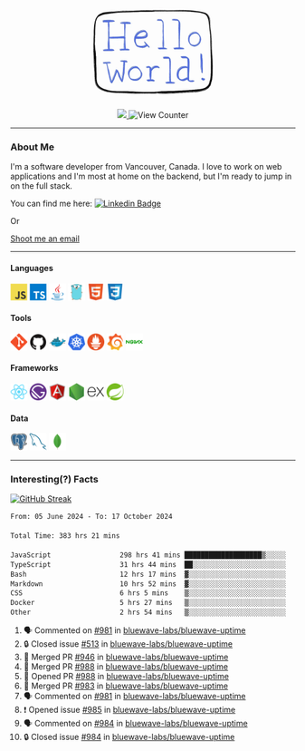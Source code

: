 <div align="center">
    <img src="./img/hello_world.webp" height="200px" width="">
    <div>
        <a href="https://www.linkedin.com/in/ajhollid">
            <img src="https://img.shields.io/badge/LinkedIn-blue"/>
        </a>
        <img src="https://komarev.com/ghpvc/?username=ajhollid&color=yellow" alt="View Counter">
    </div>
</div>

---

### About Me

I'm a software developer from Vancouver, Canada. I love to work on web applications and I'm most at home on the backend, but I'm ready to jump in on the full stack.

You can find me here: [![Linkedin Badge](https://img.shields.io/badge/-ajhollid-blue?style=flat&logo=Linkedin&logoColor=white)](https://www.linkedin.com/in/ajhollid)

Or

[Shoot me an email](mailto:ajhollid@gmail.com)

---

#### Languages

<div>
    <img src="./img/devicons/javascript-original.svg" width=30 height=30 alt="JavaScript">
    <img src="/img/devicons/typescript-original.svg" width=30 height=30 alt="TypeScript">
    <img src="./img/devicons/java-original.svg" width=30 height=30 alt="Java">
    <img src="./img/devicons/go-original.svg" width=30 height=30 alt="Golang">
    <img src="./img/devicons/html5-original.svg" width=30 height=30 alt="HTML 5">
    <img src="./img/devicons/css3-original.svg" width=30 height=30 alt="CSS 3">
</div>

#### Tools

<div>
    <img src="./img/devicons/git-original.svg" width=30 height=30 alt="Git">
    <img src="./img/devicons/github-original.svg" width=30 height=30 alt="Github">
    <img src="./img/devicons/docker-original.svg" width=30 
    height=30 alt="Docker">
    <img src="./img/devicons/kubernetes-original.svg" width=30 height=30 alt="K8">
    <img src="./img/devicons/prometheus-original.svg" width=30 height=30 alt="Prometheus">
    <img src="./img/devicons/grafana-original.svg" width=30 height=30 alt="Grafana">
    <img src="./img/devicons/nginx-original.svg" width=30 height=30 alt="Nginx">
</div>

#### Frameworks

<div>
    <img src="./img/devicons/react-original.svg" width=30 height=30 alt="React">
    <img src="./img/devicons/gatsby-original.svg" width=30 height=30 alt="Gatsby">
    <img src="./img/devicons/angularjs-original.svg" width=30 height=30 alt="AngularJS">
    <img src="./img/devicons/nodejs-original.svg" width=30 height=30 alt="NodeJS">
    <img src="./img/devicons/express-original.svg" width=30 height=30 alt="Express">
    <img src="./img/devicons/spring-original.svg" width=30 height=30 alt="Spring">
</div>

#### Data

<div>
    <img src="./img/devicons/postgresql-original.svg" width=30 height=30 alt="Postgresql">
    <img src="./img/devicons/mysql-original.svg" width=30 height=30 alt="Mysql">
    <img src="./img/devicons/mongodb-original.svg" width=30 height=30 alt="MongoDB">
</div>

---

### Interesting(?) Facts

[![GitHub Streak](http://github-readme-streak-stats.herokuapp.com?user=ajhollid)](https://git.io/streak-stats)

 <!--START_SECTION:waka-->

```txt
From: 05 June 2024 - To: 17 October 2024

Total Time: 383 hrs 21 mins

JavaScript                 298 hrs 41 mins ███████████████████▒░░░░░   77.33 %
TypeScript                 31 hrs 44 mins  ██░░░░░░░░░░░░░░░░░░░░░░░   08.22 %
Bash                       12 hrs 17 mins  ▓░░░░░░░░░░░░░░░░░░░░░░░░   03.18 %
Markdown                   10 hrs 52 mins  ▓░░░░░░░░░░░░░░░░░░░░░░░░   02.81 %
CSS                        6 hrs 5 mins    ▒░░░░░░░░░░░░░░░░░░░░░░░░   01.58 %
Docker                     5 hrs 27 mins   ▒░░░░░░░░░░░░░░░░░░░░░░░░   01.41 %
Other                      2 hrs 54 mins   ▒░░░░░░░░░░░░░░░░░░░░░░░░   00.75 %
```

<!--END_SECTION:waka-->


<!--START_SECTION:activity-->
1. 🗣 Commented on [#981](https://github.com/bluewave-labs/bluewave-uptime/pull/981#issuecomment-2423716033) in [bluewave-labs/bluewave-uptime](https://github.com/bluewave-labs/bluewave-uptime)
2. 🔒 Closed issue [#513](https://github.com/bluewave-labs/bluewave-uptime/issues/513) in [bluewave-labs/bluewave-uptime](https://github.com/bluewave-labs/bluewave-uptime)
3. 🎉 Merged PR [#946](https://github.com/bluewave-labs/bluewave-uptime/pull/946) in [bluewave-labs/bluewave-uptime](https://github.com/bluewave-labs/bluewave-uptime)
4. 🎉 Merged PR [#988](https://github.com/bluewave-labs/bluewave-uptime/pull/988) in [bluewave-labs/bluewave-uptime](https://github.com/bluewave-labs/bluewave-uptime)
5. 💪 Opened PR [#988](https://github.com/bluewave-labs/bluewave-uptime/pull/988) in [bluewave-labs/bluewave-uptime](https://github.com/bluewave-labs/bluewave-uptime)
6. 🎉 Merged PR [#983](https://github.com/bluewave-labs/bluewave-uptime/pull/983) in [bluewave-labs/bluewave-uptime](https://github.com/bluewave-labs/bluewave-uptime)
7. 🗣 Commented on [#981](https://github.com/bluewave-labs/bluewave-uptime/pull/981#issuecomment-2422553519) in [bluewave-labs/bluewave-uptime](https://github.com/bluewave-labs/bluewave-uptime)
8. ❗ Opened issue [#985](https://github.com/bluewave-labs/bluewave-uptime/issues/985) in [bluewave-labs/bluewave-uptime](https://github.com/bluewave-labs/bluewave-uptime)
9. 🗣 Commented on [#984](https://github.com/bluewave-labs/bluewave-uptime/issues/984#issuecomment-2422315047) in [bluewave-labs/bluewave-uptime](https://github.com/bluewave-labs/bluewave-uptime)
10. 🔒 Closed issue [#984](https://github.com/bluewave-labs/bluewave-uptime/issues/984) in [bluewave-labs/bluewave-uptime](https://github.com/bluewave-labs/bluewave-uptime)
<!--END_SECTION:activity-->
